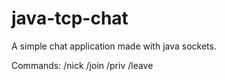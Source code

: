 # java-tcp-chat

A simple chat application made with java sockets.

Commands:
/nick <nickname>
/join <room>
/priv <nickname> <private-message>
/leave
